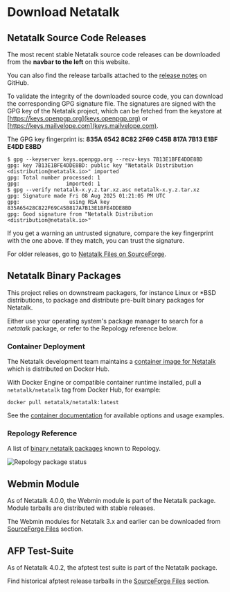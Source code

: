 # Download Netatalk

## Netatalk Source Code Releases

The most recent stable Netatalk source code releases can be downloaded
from the **navbar to the left** on this website.

You can also find the release tarballs attached to the [release
notes](https://github.com/Netatalk/netatalk/releases) on GitHub.

To validate the integrity of the downloaded source code, you can
download the corresponding GPG signature file. The signatures are
signed with the GPG key of the Netatalk project, which can be fetched
from the keystore at [https://keys.openpgp.org](keys.openpgp.org)
or [https://keys.mailvelope.com](keys.mailvelope.com).

The GPG key fingerprint is: **835A 6542 8C82 2F69 C45B  817A 7B13 E1BF E4DD E8BD**

    $ gpg --keyserver keys.openpgp.org --recv-keys 7B13E1BFE4DDE8BD
    gpg: key 7B13E1BFE4DDE8BD: public key "Netatalk Distribution <distribution@netatalk.io>" imported
    gpg: Total number processed: 1
    gpg:               imported: 1
    $ gpg --verify netatalk-x.y.z.tar.xz.asc netatalk-x.y.z.tar.xz
    gpg: Signature made Fri 08 Aug 2025 01:21:05 PM UTC
    gpg:                using RSA key 835A65428C822F69C45B817A7B13E1BFE4DDE8BD
    gpg: Good signature from "Netatalk Distribution <distribution@netatalk.io>"

If you get a warning an untrusted signature, compare the key fingerprint
with the one above. If they match, you can trust the signature.

For older releases, go to [Netatalk Files on
SourceForge](https://sourceforge.net/projects/netatalk/files/).

## Netatalk Binary Packages

This project relies on downstream packagers, for instance Linux or \*BSD
distributions, to package and distribute pre-built binary packages for
Netatalk.

Either use your operating system's package manager to search for a
*netatalk* package, or refer to the Repology reference below.

### Container Deployment

The Netatalk development team maintains a
[container image for Netatalk](https://hub.docker.com/r/netatalk/netatalk)
which is distributed on Docker Hub.

With Docker Engine or compatible container runtime installed, pull a
`netatalk/netatalk` tag from Docker Hub, for example:

    docker pull netatalk/netatalk:latest

See the [container documentation](/docker.html) for available options
and usage examples.

### Repology Reference

A list of [binary netatalk packages](https://repology.org/project/netatalk/packages) known to Repology.

![Repology package status](https://repology.org/badge/vertical-allrepos/netatalk.svg)

## Webmin Module

As of Netatalk 4.0.0, the Webmin module is part of the Netatalk package.
Module tarballs are distributed with stable releases.

The Webmin modules for Netatalk 3.x and earlier can be downloaded from
[SourceForge
Files](https://sourceforge.net/projects/netatalk/files/Webmin/) section.

## AFP Test-Suite

As of Netatalk 4.0.2, the afptest test suite is part of the Netatalk
package.

Find historical afptest release tarballs in the [SourceForge
Files](https://sourceforge.net/projects/netatalk/files/Testsuite/)
section.
